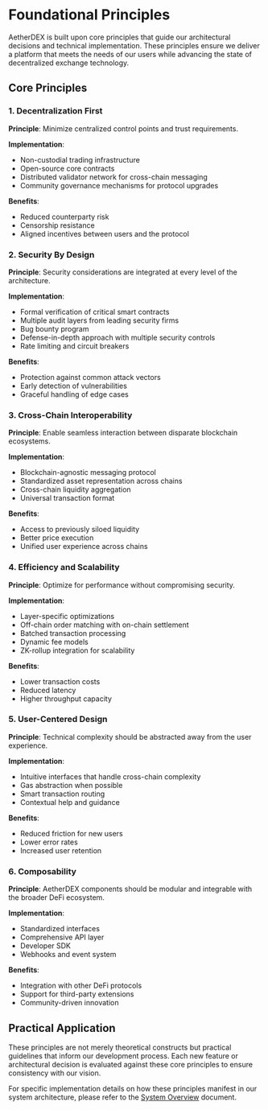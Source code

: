 # Foundational Principles

AetherDEX is built upon core principles that guide our architectural decisions and technical implementation. These principles ensure we deliver a platform that meets the needs of our users while advancing the state of decentralized exchange technology.

## Core Principles

### 1. Decentralization First

**Principle**: Minimize centralized control points and trust requirements.

**Implementation**:
- Non-custodial trading infrastructure
- Open-source core contracts
- Distributed validator network for cross-chain messaging
- Community governance mechanisms for protocol upgrades

**Benefits**:
- Reduced counterparty risk
- Censorship resistance
- Aligned incentives between users and the protocol

### 2. Security By Design

**Principle**: Security considerations are integrated at every level of the architecture.

**Implementation**:
- Formal verification of critical smart contracts
- Multiple audit layers from leading security firms
- Bug bounty program
- Defense-in-depth approach with multiple security controls
- Rate limiting and circuit breakers

**Benefits**:
- Protection against common attack vectors
- Early detection of vulnerabilities
- Graceful handling of edge cases

### 3. Cross-Chain Interoperability

**Principle**: Enable seamless interaction between disparate blockchain ecosystems.

**Implementation**:
- Blockchain-agnostic messaging protocol
- Standardized asset representation across chains
- Cross-chain liquidity aggregation
- Universal transaction format

**Benefits**:
- Access to previously siloed liquidity
- Better price execution
- Unified user experience across chains

### 4. Efficiency and Scalability

**Principle**: Optimize for performance without compromising security.

**Implementation**:
- Layer-specific optimizations
- Off-chain order matching with on-chain settlement
- Batched transaction processing
- Dynamic fee models
- ZK-rollup integration for scalability

**Benefits**:
- Lower transaction costs
- Reduced latency
- Higher throughput capacity

### 5. User-Centered Design

**Principle**: Technical complexity should be abstracted away from the user experience.

**Implementation**:
- Intuitive interfaces that handle cross-chain complexity
- Gas abstraction when possible
- Smart transaction routing
- Contextual help and guidance

**Benefits**:
- Reduced friction for new users
- Lower error rates
- Increased user retention

### 6. Composability

**Principle**: AetherDEX components should be modular and integrable with the broader DeFi ecosystem.

**Implementation**:
- Standardized interfaces
- Comprehensive API layer
- Developer SDK
- Webhooks and event system

**Benefits**:
- Integration with other DeFi protocols
- Support for third-party extensions
- Community-driven innovation

## Practical Application

These principles are not merely theoretical constructs but practical guidelines that inform our development process. Each new feature or architectural decision is evaluated against these core principles to ensure consistency with our vision.

For specific implementation details on how these principles manifest in our system architecture, please refer to the [System Overview](./overview.md) document.
